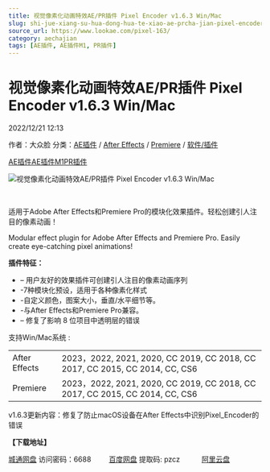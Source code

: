 ```yaml
---
title: 视觉像素化动画特效AE/PR插件 Pixel Encoder v1.6.3 Win/Mac
slug: shi-jue-xiang-su-hua-dong-hua-te-xiao-ae-prcha-jian-pixel-encoder-v1-6-3-win-mac
source_url: https://www.lookae.com/pixel-163/
category: aechajian
tags: [AE插件, AE插件M1, PR插件]
---
```

# 视觉像素化动画特效AE/PR插件 Pixel Encoder v1.6.3 Win/Mac

2022/12/21 12:13

作者：大众脸
分类：[AE插件](https://www.lookae.com/after-effects/aechajian/) / [After Effects](https://www.lookae.com/after-effects/) / [Premiere](https://www.lookae.com/qitarjcj/premierezy/) / [软件/插件](https://www.lookae.com/qitarjcj/)

[AE插件](https://www.lookae.com/tag/ae%e6%8f%92%e4%bb%b6/)[AE插件M1](https://www.lookae.com/tag/aem1/)[PR插件](https://www.lookae.com/tag/pr%e6%8f%92%e4%bb%b6/)

![视觉像素化动画特效AE/PR插件 Pixel Encoder v1.6.3 Win/Mac](https://www.lookae.com/wp-content/uploads/2021/05/Pixel-Encoder-.jpg "视觉像素化动画特效AE/PR插件 Pixel Encoder v1.6.3 Win/Mac-LookAE.com")

[﻿﻿﻿](https://cloud.video.taobao.com//play/u/705956171/p/1/e/6/t/1/309120611084.mp4)

适用于Adobe After Effects和Premiere Pro的模块化效果插件。轻松创建引人注目的像素动画！

Modular effect plugin for Adobe After Effects and Premiere Pro. Easily create eye-catching pixel animations!

**插件特征：**

* – 用户友好的效果插件可创建引人注目的像素动画序列
* -7种模块化预设，适用于各种像素化样式
* -自定义颜色，图案大小，垂直/水平细节等。
* -与After Effects和Premiere Pro兼容。
* – 修复了影响 8 位项目中透明层的错误

支持Win/Mac系统 :

|  |  |
| --- | --- |
| After Effects | 2023，2022, 2021, 2020, CC 2019, CC 2018, CC 2017, CC 2015, CC 2014, CC, CS6 |
| Premiere | 2023，2022, 2021, 2020, CC 2019, CC 2018, CC 2017, CC 2015, CC 2014, CC, CS6 |

v1.6.3更新内容：修复了防止macOS设备在After Effects中识别Pixel\_Encoder的错误

**【下载地址】**

[城通网盘](https://url70.ctfile.com/f/2827370-752065836-370523?p=4431) 访问密码：6688         [百度网盘](https://pan.baidu.com/s/1GaJmjx_NKjT58vNEGNcAOQ?pwd=pzcz) 提取码: pzcz           [阿里云盘](https://www.aliyundrive.com/s/vSako3RzPH2)
